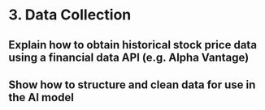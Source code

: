 # 3. Data Collection

## Explain how to obtain historical stock price data using a financial data API (e.g. Alpha Vantage)

## Show how to structure and clean data for use in the AI model
